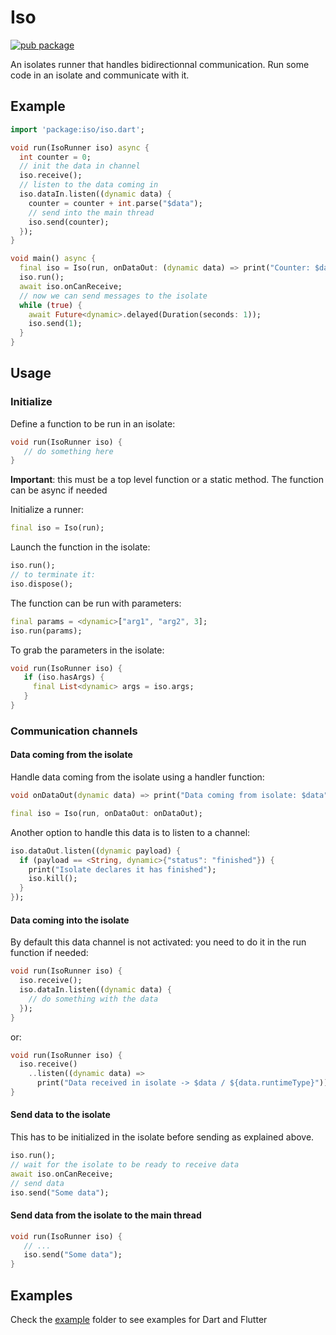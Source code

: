 # Iso

[![pub package](https://img.shields.io/pub/v/iso.svg)](https://pub.dartlang.org/packages/iso)

An isolates runner that handles bidirectionnal communication. Run some code in an isolate and communicate with it.

## Example

   ```dart
   import 'package:iso/iso.dart';

   void run(IsoRunner iso) async {
     int counter = 0;
     // init the data in channel
     iso.receive();
     // listen to the data coming in
     iso.dataIn.listen((dynamic data) {
       counter = counter + int.parse("$data");
       // send into the main thread
       iso.send(counter);
     });
   }

   void main() async {
     final iso = Iso(run, onDataOut: (dynamic data) => print("Counter: $data"));
     iso.run();
     await iso.onCanReceive;
     // now we can send messages to the isolate
     while (true) {
       await Future<dynamic>.delayed(Duration(seconds: 1));
       iso.send(1);
     }
   }
   ```

## Usage

### Initialize

Define a function to be run in an isolate:

   ```dart
   void run(IsoRunner iso) {
      // do something here
   }
   ```

**Important**: this must be a top level function or a static method. The
function can be async if needed

Initialize a runner:

   ```dart
   final iso = Iso(run);
   ```

Launch the function in the isolate:

   ```dart
   iso.run();
   // to terminate it:
   iso.dispose();
   ```

The function can be run with parameters:

   ```dart
   final params = <dynamic>["arg1", "arg2", 3];
   iso.run(params);
   ```

To grab the parameters in the isolate:

   ```dart
   void run(IsoRunner iso) {
      if (iso.hasArgs) {
        final List<dynamic> args = iso.args;
      }
   }
   ```

### Communication channels

#### Data coming from the isolate

Handle data coming from the isolate using a handler function:

   ```dart
   void onDataOut(dynamic data) => print("Data coming from isolate: $data");

   final iso = Iso(run, onDataOut: onDataOut);
   ```

Another option to handle this data is to listen to a channel:

   ```dart
   iso.dataOut.listen((dynamic payload) {
     if (payload == <String, dynamic>{"status": "finished"}) {
       print("Isolate declares it has finished");
       iso.kill();
     }
   });
   ```

#### Data coming into the isolate

By default this data channel is not activated: you need to do it in the run function if needed:

   ```dart
   void run(IsoRunner iso) {
     iso.receive();
     iso.dataIn.listen((dynamic data) {
       // do something with the data
     });
   }
   ```

or:

   ```dart
   void run(IsoRunner iso) {
     iso.receive()
       ..listen((dynamic data) =>
         print("Data received in isolate -> $data / ${data.runtimeType}"));
   }
   ```

#### Send data to the isolate

This has to be initialized in the isolate before sending as explained above.

   ```dart
   iso.run();
   // wait for the isolate to be ready to receive data
   await iso.onCanReceive;
   // send data
   iso.send("Some data");
   ```  

#### Send data from the isolate to the main thread

   ```dart
   void run(IsoRunner iso) {
      // ...
      iso.send("Some data");
   }
   ```

## Examples

Check the [example](https://github.com/synw/iso/tree/master/example) folder to see examples for Dart and Flutter
